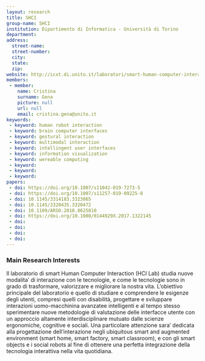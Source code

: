 ```yaml
---
layout: research
title: SHCI
group-name: SHCI
institution: Dipartimento di Informatica - Università di Torino
department: 
address: 
  street-name: 
  street-number: 
  city: 
  state: 
  zip: 
website: http://icxt.di.unito.it/laboratori/smart-human-computer-interaction/
members: 
 - member: 
    name: Cristina
    surname: Gena
    picture: null
    url: null
    email: cristina.gena@unito.it
keywords: 
 - keyword: human robot interaction
 - keyword: brain computer interfaces
 - keyword: gestural interaction
 - keyword: multimodal interaction 
 - keyword: intellingent user interfaces 
 - keyword: information visualization
 - keyword: wereable computing 
 - keyword: 
 - keyword: 
 - keyword: 
papers: 
 - doi: https://doi.org/10.1007/s11042-019-7273-5
 - doi: https://doi.org/10.1007/s11257-019-09225-8
 - doi: 10.1145/3314183.3323865
 - doi: 10.1145/3320435.3320472
 - doi: 10.1109/ARSO.2018.8625810
 - doi: https://doi.org/10.1080/0144929X.2017.1322145
 - doi: 
 - doi: 
 - doi: 
 - doi: 
---
```



### Main Research Interests
Il laboratorio di smart Human Computer Interaction (HCI Lab) studia nuove modalita’ di interazione con le tecnologie, e come le tecnologie sono in grado di trasformare, valorizzare e migliorare la nostra vita.
L’obiettivo principale del laboratorio e quello di studiare e comprendere le esigenze degli utenti, compresi quelli con disabilità, progettare e sviluppare interazioni uomo-macchinina avanzatee intelligenti e al tempo stesso sperimentare nuove metodologie di valutazione delle interfacce utente con un approccio altamente interdisciplinare mutuato dalle scienze ergonomiche, cognitive e sociali.
Una particolare attenzione sara’ dedicata alla progettazione dell’interazione negli ubiquitous smart and augmented environment (smart home, smart factory, smart classroom), e con gli smart objects e i social robots al fine di ottenere una perfetta integrazione della tecnologia interattiva nella vita quotidiana.